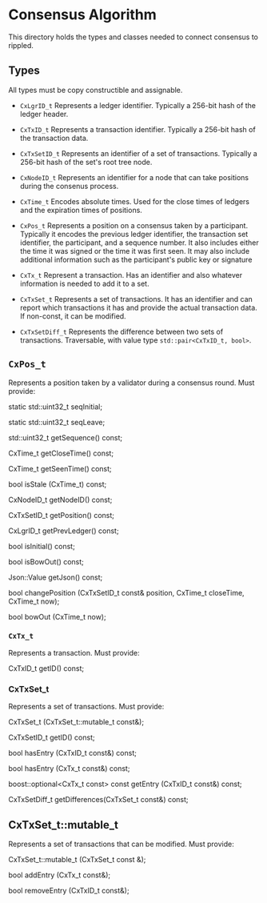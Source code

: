 
# Consensus Algorithm

This directory holds the types and classes needed
to connect consensus to rippled.

## Types

All types must be copy constructible and assignable.

* `CxLgrID_t`
  Represents a ledger identifier.
  Typically a 256-bit hash of the ledger header.

* `CxTxID_t`
  Represents a transaction identifier.
  Typically a 256-bit hash of the transaction data.

* `CxTxSetID_t`
  Represents an identifier of a set of transactions.
  Typically a 256-bit hash of the set's root tree node.

* `CxNodeID_t`
  Represents an identifier for a node that can take positions during
  the consenus process.

* `CxTime_t`
  Encodes absolute times. Used for the close times of ledgers and the
  expiration times of positions.

* `CxPos_t`
  Represents a position on a consensus taken by a participant.
  Typically it encodes the previous ledger identifier, the transaction
  set identifier, the participant, and a sequence number. It also includes
  either the time it was signed or the time it was first seen. It may also
  include additional information such as the participant's public key or
  signature

* `CxTx_t`
  Represent a transaction. Has an identifier and also whatever information
  is needed to add it to a set.

* `CxTxSet_t`
  Represents a set of transactions. It has an identifier and can report
  which transactions it has and provide the actual transaction data.
  If non-const, it can be modified.

* `CxTxSetDiff_t`
  Represents the difference between two sets of transactions.
  Traversable, with value type `std::pair<CxTxID_t, bool>`.

## `CxPos_t`

Represents a position taken by a validator during a consensus round.
Must provide:

static std::uint32_t seqInitial;

static std::uint32_t seqLeave;

std::uint32_t getSequence() const;

CxTime_t getCloseTime() const;

CxTime_t getSeenTime() const;

bool isStale (CxTime_t) const;

CxNodeID_t getNodeID() const;

CxTxSetID_t getPosition() const;

CxLgrID_t getPrevLedger() const;

bool isInitial() const;

bool isBowOut() const;

Json::Value getJson() const;

bool changePosition (CxTxSetID_t const& position, CxTime_t closeTime, CxTime_t now);

bool bowOut (CxTime_t now);


### `CxTx_t`

Represents a transaction.
Must provide:

CxTxID_t getID() const;


### CxTxSet_t

Represents a set of transactions.
Must provide:

CxTxSet_t (CxTxSet_t::mutable_t const&);

CxTxSetID_t getID() const;

bool hasEntry (CxTxID_t const&) const;

bool hasEntry (CxTx_t const&) const;

boost::optional<CxTx_t const> const getEntry (CxTxID_t const&) const;

CxTxSetDiff_t getDifferences(CxTxSet_t const&) const;

## CxTxSet_t::mutable_t

Represents a set of transactions that can be modified.
Must provide:

CxTxSet_t::mutable_t (CxTxSet_t const &);

bool addEntry (CxTx_t const&);

bool removeEntry (CxTxID_t const&);

